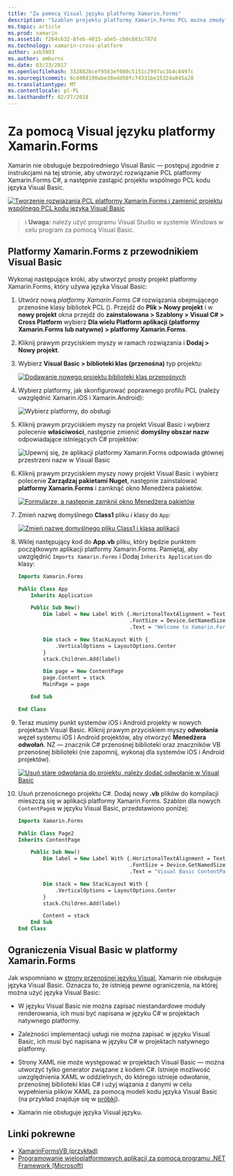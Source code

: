 ```yaml
---
title: "Za pomocą Visual języku platformy Xamarin.Forms"
description: "Szablon projektu platformy Xamarin.Forms PCL można zmodyfikować w taki sposób, aby używać języka Visual Basic dla zestawu głównego, efektywnie co pozwala na tworzenie wieloplatformowych aplikacji mobilnych za pomocą VB.NET."
ms.topic: article
ms.prod: xamarin
ms.assetid: f264c632-8feb-4015-a5e5-cb9c681c787d
ms.technology: xamarin-cross-platform
author: asb3993
ms.author: amburns
ms.date: 03/23/2017
ms.openlocfilehash: 332882bcef9563ef060c5151c2997ac3b4c8497c
ms.sourcegitcommit: 6cd40d190abe38edd50fc74331be15324a845a28
ms.translationtype: MT
ms.contentlocale: pl-PL
ms.lasthandoff: 02/27/2018
---
```

# <a name="xamarinforms-using-visual-basicnet"></a>Za pomocą Visual języku platformy Xamarin.Forms

Xamarin nie obsługuje bezpośredniego Visual Basic — postępuj zgodnie z instrukcjami na tej stronie, aby utworzyć rozwiązanie PCL platformy Xamarin.Forms C#, a następnie zastąpić projektu wspólnego PCL kodu języka Visual Basic.

[ ![](xamarin-forms-images/hero-sml.png "Tworzenie rozwiązania PCL platformy Xamarin.Forms i zamienić projektu wspólnego PCL kodu języka Visual Basic")](xamarin-forms-images/hero.png)

> ℹ️ **Uwaga:** należy użyć programu Visual Studio w systemie Windows w celu program za pomocą Visual Basic.

## <a name="xamarinforms-with-visual-basic-walkthrough"></a>Platformy Xamarin.Forms z przewodnikiem Visual Basic

Wykonaj następujące kroki, aby utworzyć prosty projekt platformy Xamarin.Forms, który używa języka Visual Basic:

1. Utwórz nową *platformy Xamarin.Forms C#* rozwiązania obejmującego przenośne klasy bibliotek PCL ().
Przejdź do **Plik > Nowy projekt** i w **nowy projekt** okna przejdź do **zainstalowana > Szablony > Visual C# > Cross Platform** wybierz  **Dla wielu Platform aplikacji (platformy Xamarin.Forms lub natywne) > platformy Xamarin.Forms**.

2. Kliknij prawym przyciskiem myszy w ramach rozwiązania i **Dodaj > Nowy projekt**.

3. Wybierz **Visual Basic > biblioteki klas (przenośna)** typ projektu:

   [ ![](xamarin-forms-images/add-vb-2-sml.png "Dodawanie nowego projektu biblioteki klas przenośnych")](xamarin-forms-images/add-vb-2.png)

4. Wybierz platformy, jak skonfigurować poprawnego profilu PCL (należy uwzględnić Xamarin.iOS i Xamarin.Android):

   ![](xamarin-forms-images/add-vb-3-sml.png "Wybierz platformy, do obsługi")

5. Kliknij prawym przyciskiem myszy na projekt Visual Basic i wybierz polecenie **właściwości**, następnie zmienić **domyślny obszar nazw** odpowiadające istniejących C# projektów:

   ![](xamarin-forms-images/add-vb-4s-sml.png "Upewnij się, że aplikacji platformy Xamarin.Forms odpowiada głównej przestrzeni nazw w Visual Basic")

6. Kliknij prawym przyciskiem myszy nowy projekt Visual Basic i wybierz polecenie **Zarządzaj pakietami Nuget**, następnie zainstalować **platformy Xamarin.Forms** i zamknąć okno Menedżera pakietów.

   [ ![](xamarin-forms-images/add-vb-4-sml.png "Formularze, a następnie zamknij okno Menedżera pakietów")](xamarin-forms-images/add-vb-4.png)

7. Zmień nazwę domyślnego **Class1** pliku *i* klasy do `App`:

   [ ![](xamarin-forms-images/add-vb-5-sml.png "Zmień nazwę domyślnego pliku Class1 i klasa aplikacji")](xamarin-forms-images/add-vb-5.png)

8. Wklej następujący kod do **App.vb** pliku, który będzie punktem początkowym aplikacji platformy Xamarin.Forms. Pamiętaj, aby uwzględnić `Imports Xamarin.Forms` i Dodaj `Inherits Application` do klasy:

    ```vb 
    Imports Xamarin.Forms

    Public Class App
        Inherits Application

        Public Sub New()
            Dim label = New Label With {.HoriztonalTextAlignment = TextAlignment.Center,
                                        .FontSize = Device.GetNamedSize(NamedSize.Medium, GetType(Label)),
                                        .Text = "Welcome to Xamarin.Forms with Visual Basic.NET"}

            Dim stack = New StackLayout With {
                .VerticalOptions = LayoutOptions.Center
            }
            stack.Children.Add(label)

            Dim page = New ContentPage
            page.Content = stack
            MainPage = page

        End Sub

    End Class
    ```

9. Teraz musimy punkt systemów iOS i Android projekty w nowych projektach Visual Basic.
Kliknij prawym przyciskiem myszy **odwołania** węzeł systemu iOS i Android projektów, aby otworzyć **Menedżera odwołań**. NZ — znacznik C# przenośnej biblioteki oraz znaczników VB przenośnej biblioteki (nie zapomnij, wykonaj dla systemów iOS i Android projektów).

   [ ![](xamarin-forms-images/add-vb-8-sml.png "Usuń stare odwołania do projektu, należy dodać odwołanie w Visual Basic")](xamarin-forms-images/add-vb-8.png)

10. Usuń przenoścnego projektu C#. Dodaj nowy **.vb** plików do kompilacji mieszczą się w aplikacji platformy Xamarin.Forms. Szablon dla nowych `ContentPage`s w języku Visual Basic, przedstawiono poniżej:

    ```vb
    Imports Xamarin.Forms

    Public Class Page2
    Inherits ContentPage

        Public Sub New()
            Dim label = New Label With {.HoriztonalTextAlignment = TextAlignment.Center,
                                        .FontSize = Device.GetNamedSize(NamedSize.Medium, GetType(Label)),
                                        .Text = "Visual Basic ContentPage"}

            Dim stack = New StackLayout With {
                .VerticalOptions = LayoutOptions.Center
            }
            stack.Children.Add(label)

            Content = stack
        End Sub
    End Class
    ```

## <a name="limitations-of-visual-basic-in-xamarinforms"></a>Ograniczenia Visual Basic w platformy Xamarin.Forms

Jak wspomniano w [strony przenośnej języku Visual](/guides/cross-platform/application_fundamentals/pcl/portable_visual_basic_net/), Xamarin nie obsługuje języka Visual Basic. Oznacza to, że istnieją pewne ograniczenia, na której można użyć języka Visual Basic:

 - W języku Visual Basic nie można zapisać niestandardowe moduły renderowania, ich musi być napisana w języku C# w projektach natywnego platformy.

 - Zależności implementacji usługi nie można zapisać w języku Visual Basic, ich musi być napisana w języku C# w projektach natywnego platformy.

 - Strony XAML nie może występować w projektach Visual Basic — można utworzyć tylko generator związane z kodem C#. Istnieje możliwość uwzględnienia XAML w oddzielnych, do którego istnieje odwołanie, przenośnej biblioteki klas C# i użyj wiązania z danymi w celu wypełnienia plików XAML za pomocą modeli kodu języka Visual Basic (na przykład znajduje się w [próbki](https://github.com/xamarin/mobile-samples/tree/master/VisualBasic/XamarinFormsVB/XamlPages)).

 - Xamarin nie obsługuje języka Visual języku.

## <a name="related-links"></a>Linki pokrewne

- [XamarinFormsVB (przykład)](https://github.com/xamarin/mobile-samples/tree/master/VisualBasic/XamarinFormsVB)
- [Programowanie wieloplatformowych aplikacji za pomocą programu .NET Framework (Microsoft)](http://msdn.microsoft.com/en-us/library/gg597391(v=vs.110).aspx)

